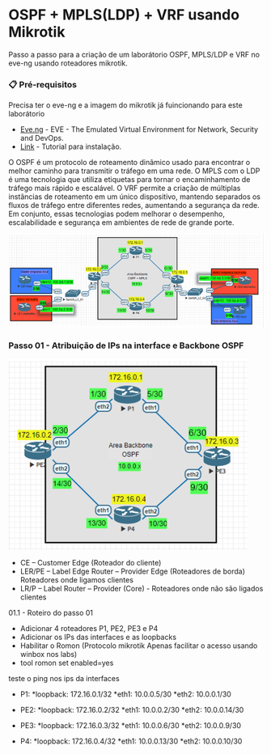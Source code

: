 # OSPF + MPLS(LDP) + VRF usando Mikrotik

Passo a passo para a criação de um laborátorio OSPF, MPLS/LDP e VRF no eve-ng usando roteadores mikrotik. 

### 📋 Pré-requisitos

Precisa ter o eve-ng e a imagem do mikrotik já fuincionando para este laborátorio

* [Eve.ng](https://www.eve-ng.net/) - EVE - The Emulated Virtual Environment for Network, Security and DevOps.
* [Link](https://www.youtube.com/watch?v=cj3qsNsBd2A) - Tutorial para instalação. 

O OSPF é um protocolo de roteamento dinâmico usado para encontrar o melhor caminho para transmitir o tráfego em uma rede.
O MPLS com o LDP é uma tecnologia que utiliza etiquetas para tornar o encaminhamento de tráfego mais rápido e escalável. 
O VRF permite a criação de múltiplas instâncias de roteamento em um único dispositivo, mantendo separados os fluxos de tráfego entre diferentes redes, aumentando a segurança da rede.
Em conjunto, essas tecnologias podem melhorar o desempenho, escalabilidade e segurança em ambientes de rede de grande porte.

![Laborátorio completo](https://github.com/ledsonsb/lab_ospf_mpls_ibgp_vrf_mikrotik/blob/main/_imagens/lab_completo.PNG)

### Passo 01 - Atribuição de IPs na interface e Backbone OSPF

![Backbone OSPF](https://github.com/ledsonsb/lab_ospf_mpls_ibgp_vrf_mikrotik/blob/main/_imagens/passo01.PNG)

* CE – Customer Edge (Roteador do cliente)
* LER/PE – Label Edge Router – Provider Edge (Roteadores de borda) Roteadores onde ligamos clientes
* LR/P – Label Router – Provider (Core) - Roteadores onde não são ligados clientes

01.1 - Roteiro do passo 01

* Adicionar 4 roteadores P1, PE2, PE3 e P4
* Adicionar os IPs das interfaces e as loopbacks
* Habilitar o Romon (Protocolo mikrotik Apenas facilitar o acesso usando winbox nos labs) 
* tool romon set enabled=yes

teste o ping nos ips da interfaces

* P1:
*loopback: 172.16.0.1/32
*eth1: 10.0.0.5/30
*eth2: 10.0.0.1/30

* PE2:
*loopback: 172.16.0.2/32
*eth1: 10.0.0.2/30
*eth2: 10.0.0.14/30

* PE3:
*loopback: 172.16.0.3/32
*eth1: 10.0.0.6/30
*eth2: 10.0.0.9/30

* P4:
*loopback: 172.16.0.4/32
*eth1: 10.0.0.13/30
*eth2: 10.0.0.10/30



